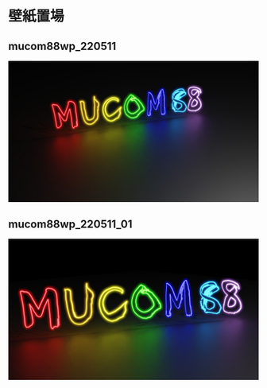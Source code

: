 # 壁紙置場

## mucom88wp_220511
![mucom88wp_220511](mucom88wp_220511.jpg)

## mucom88wp_220511_01
![mucom88wp_220511_01](mucom88wp_220511_01.jpg)